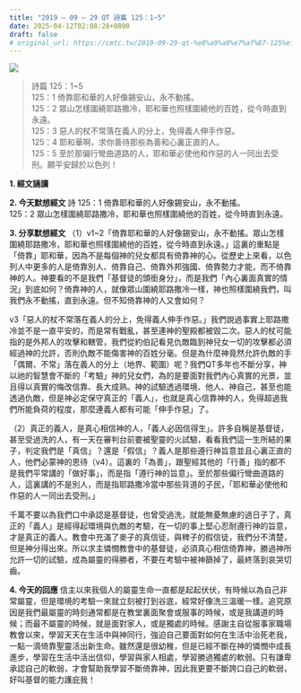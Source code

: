```yaml
---
title: "2019 – 09 – 29 QT 詩篇 125：1~5"
date: 2025-04-12T02:08:28+0800
draft: false
# original_url: https://cmtc.tw/2019-09-29-qt-%e8%a9%a9%e7%af%87-125%ef%bc%9a15
---
```


![](/images/qt.jpg)
> 詩篇 125：1\~5  
> 125：1 倚靠耶和華的人好像錫安山，永不動搖。  
> 125：2 眾山怎樣圍繞耶路撒冷，耶和華也照樣圍繞他的百姓，從今時直到永遠。  
> 125：3 惡人的杖不常落在義人的分上，免得義人伸手作惡。  
> 125：4 耶和華啊，求你善待那些為善和心裏正直的人。  
> 125：5 至於那偏行彎曲道路的人，耶和華必使他和作惡的人一同出去受刑。願平安歸於以色列！

**1. 經文誦讀**

**2.  今天默想經文**
詩 125：1 倚靠耶和華的人好像錫安山，永不動搖。  
125：2 眾山怎樣圍繞耶路撒冷，耶和華也照樣圍繞他的百姓，從今時直到永遠。

**3. 分享默想經文**
（1）v1\~2「倚靠耶和華的人好像錫安山，永不動搖。眾山怎樣圍繞耶路撒冷，耶和華也照樣圍繞他的百姓，從今時直到永遠。」這裏的重點是「倚靠」耶和華，因為不是每個神的兒女都具有倚靠神的心。從歷史上來看，以色列人中更多的人是倚靠別人、倚靠自己、倚靠外邦強國、倚靠勢力才能，而不倚靠神的人。神要看的不是我們「基督徒的頭銜身分」，而是我們「內心裏面真實的情況」到底如何？倚靠神的人，就像眾山圍繞耶路撒冷一樣，神也照樣圍繞我們，叫我們永不動搖，直到永遠。但不知倚靠神的人又會如何？

v3「惡人的杖不常落在義人的分上，免得義人伸手作惡。」我們說過事實上耶路撒冷並不是一直平安的，而是常有戰亂，甚至連神的聖殿都被毀二次。惡人的杖可能指的是外邦人的攻擊和轄管，我們從約伯記看見仇敵臨到神兒女一切的攻擊都必須經過神的允許，否則仇敵不能傷害神的百姓分毫。但是為什麼神竟然允許仇敵的手「偶爾、不常」落在義人的分上（地界、範圍）呢？我們QT多年也不斷分享，神以祂的智慧會不斷的「考驗」神的兒女們，為的是要面對我們內心真實的光景，並且得以真實的悔改信靠、長大成熟。神的試驗透過環境、他人、神自己，甚至也能透過仇敵，但是神必定保守真正的「義人」，也就是真心信靠神的人，免得超過我們所能負荷的程度，那麼連義人都有可能「伸手作惡」了。

（2）真正的義人，是真心相信神的人，「義人必因信得生」。許多自稱是基督徒，甚至受過洗的人，有一天在審判台前要被聖靈的火試驗，看看我們這一生所結的果子，判定我們是「真信」？還是「假信」？義人是那些遵行神旨意並且心裏正直的人，他們必蒙神的恩待（v4）。這裏的「為善」，跟聖經其他的「行善」指的都不是我們平常講的「做好事」，而是指「遵行神的旨意」。至於那些偏行彎曲道路的人，這裏講的不是別人，而是指耶路撒冷當中那些背道的子民，「耶和華必使他和作惡的人一同出去受刑。」

千萬不要以為我們口中承認是基督徒，也曾受過洗，就能無憂無慮的過日子了，真正的「義人」是經得起環境與仇敵的考驗，在一切的事上堅心忍耐遵行神的旨意，才是真正的義人。教會中充滿了麥子的真信徒，與稗子的假信徒，我們分不清楚，但是神分得出來。所以求主憐憫教會中的基督徒，必須真心相信倚靠神，勝過神所允許一切的試驗，成為屬靈的得勝者，不要在考驗中被神篩掉了，最終落到哀哭切齒。

**4. 今天的回應**
信主以來我個人的屬靈生命一直都是起起伏伏，有時候以為自己非常屬靈，但是環境的考驗一來就立刻被打到谷底，經常好像洗三溫暖一樣。追究原因是我們最屬靈的時刻通常都是在教堂裏面聚會或服事的時候，或是我講道的時候；而最不屬靈的時候，就是面對家人，或是獨處的時候。感謝主自從服事家職場教會以來，學習天天在生活中與神同行，強迫自己要面對如何在生活中治死老我，一點一滴倚靠聖靈活出新生命。雖然還是很幼稚，但是已經不斷在神的憐憫中成長進步，學習在生活中活出信仰，學習與家人相處，學習勝過獨處的軟弱。只有謙卑承認自己的軟弱，才會幫助我學習不斷倚靠神，因此我更要不斷誇口自己的軟弱，好叫基督的能力護庇我！
